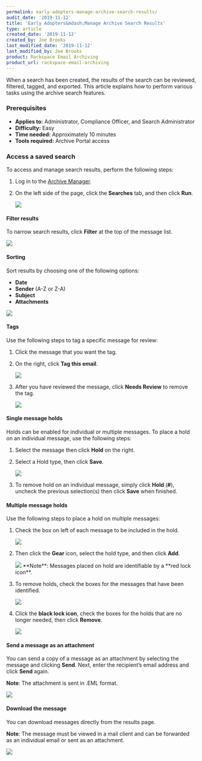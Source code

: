 ```yaml
---
permalink: early-adopters-manage-archive-search-results/
audit_date: '2019-11-12'
title: 'Early Adopters&mdash;Manage Archive Search Results'
type: article
created_date: '2019-11-12'
created_by: Joe Brooks
last_modified_date: '2019-11-12'
last_modified_by: Joe Brooks
product: Rackspace Email Archiving
product_url: rackspace-email-archiving
---
```



When a search has been created, the results of the search can be reviewed, filtered, tagged, and exported. This article explains how to perform various tasks using the archive search features.

### Prerequisites

- **Applies to:** Administrator, Compliance Officer, and Search Administrator
- **Difficulty:** Easy
- **Time needed:** Approximately 10 minutes
- **Tools required:** Archive Portal access

### Access a saved search

To access and manage search results, perform the following steps:

1. Log in to the [Archive Manager](/how-to/log-in-to-the-archive-manager).

2. On the left side of the page, click the **Searches** tab, and then click **Run**.

   <img src="{% asset_path rackspace-email-archiving/manage-archive-search-results/manage-archive-search-results-1.png %}" />

#### Filter results

To narrow search results, click **Filter** at the top of the message list.

<img src="{% asset_path rackspace-email-archiving/manage-archive-search-results/manage-archive-search-results-2.png %}" />

#### Sorting

Sort results by choosing one of the following options:

- **Date**
- **Sender** (A-Z or Z-A)
- **Subject**
- **Attachments**

<img src="{% asset_path rackspace-email-archiving/manage-archive-search-results/manage-archive-search-results-3.png %}" />

#### Tags

Use the following steps to tag a specific message for review:

1. Click the message that you want the tag.

2. On the right, click **Tag this email**.

   <img src="{% asset_path rackspace-email-archiving/manage-archive-search-results/manage-archive-search-results-4.png %}" />

3. After you have reviewed the message, click **Needs Review** to remove the tag.    

   <img src="{% asset_path rackspace-email-archiving/manage-archive-search-results/manage-archive-search-results-5.png %}" />


#### Single message holds

Holds can be enabled for individual or multiple messages. To place a hold on an individual message, use the following steps:

1. Select the message then click **Hold** on the right.

2. Select a Hold type, then click **Save**.

   <img src="{% asset_path rackspace-email-archiving/manage-archive-search-results/manage-archive-search-results-6.png %}" />

3. To remove hold on an individual message, simply click **Hold** (**#**), uncheck the previous selection(s) then click **Save** when finished.

#### Multiple message holds

Use the following steps to place a hold on multiple messages:

1. Check the box on left of each message to be included in the hold.

   <img src="{% asset_path rackspace-email-archiving/manage-archive-search-results/manage-archive-search-results-7.png %}" />

2. Then click the **Gear** icon, select the hold type, and then click **Add**.

   <img src="{% asset_path rackspace-email-archiving/manage-archive-search-results/manage-archive-search-results-8.png %}" />  
   **Note**: Messages placed on hold are identifiable by a **red lock icon**.

3. To remove holds, check the boxes for the messages that have been identified.

   <img src="{% asset_path rackspace-email-archiving/manage-archive-search-results/manage-archive-search-results-9.png %}" /> 

4. Click the **black lock icon**, check the boxes for the holds that are no longer needed, then click **Remove**.    

   <img src="{% asset_path rackspace-email-archiving/manage-archive-search-results/manage-archive-search-results-10.png %}" />

#### Send a message as an attachment

You can send a copy of a message as an attachment by selecting the message and clicking **Send**. Next, enter the recipient’s email address and click **Send** again.

**Note**: The attachment is sent in .EML format.

<img src="{% asset_path rackspace-email-archiving/manage-archive-search-results/manage-archive-search-results-11.png %}" />

#### Download the message

You can download messages directly from the results page.

**Note**: The message must be viewed in a mail client and can be forwarded as an individual email or sent as an attachment.

<img src="{% asset_path rackspace-email-archiving/manage-archive-search-results/manage-archive-search-results-12.png %}" />
